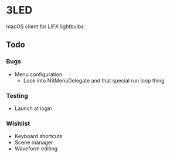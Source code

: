 # 3LED

macOS client for LIFX lightbulbs

## Todo

### Bugs

- Menu configuration
    - Look into NSMenuDelegate and that special run loop thing

### Testing

- Launch at login

### Wishlist

- Keyboard shortcuts
- Scene manager
- Waveform editing
